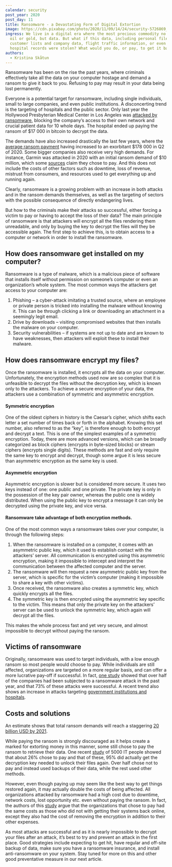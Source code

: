 ```yaml
---
calendar: security
post_year: 2020
post_day: 11
title: Ransomware - a Devastating Form of Digital Extortion
image: https://cdn.pixabay.com/photo/2020/11/09/14/24/security-5726869_1280.jpg
ingress: We live in a digital era where the most precious commodity no longer is
  oil or gold, but data. But what if this data, including personal files,
  customer lists and company data, flight traffic information, or even sensitive
  hospital records were stolen? What would you do, or pay, to get it back?
authors:
  - Kristina Skåtun
---
```

Ransomware has been on the rise the past years, where criminals effectively take all the data on your computer hostage and demand a ransom to give it back to you. Refusing to pay may result in your data being lost permanently. 

Everyone is a potential target for ransomware, including single individuals, small to large companies, and even public institutions. A disconcerting trend is the targeting of hospitals and the public sector. Only last year the Hollywood Presbyterian Medical Center in Los Angeles was [attacked by ransomware](https://sanfrancisco.cbslocal.com/2016/02/18/california-hospital-ransomware-attack-hackers/), blocking the company’s access to their own network and crucial patient data for 10 whole days. The hospital ended up paying the ransom of $17 000 in bitcoin to decrypt the data. 

The demands have also increased drastically the last few years, where the [average ransom payment](https://www.coveware.com/blog/q2-2020-ransomware-marketplace-report) having increased to an exorbitant $178 000 in Q2 of 2020. Some bigger companies also receive very high demands. For instance, Garmin was attacked in 2020 with an initial ransom demand of $10 million, which some [sources](https://www.bleepingcomputer.com/news/security/confirmed-garmin-received-decryptor-for-wastedlocker-ransomware/) claim they chose to pay. And this does not include the costs of other factors such as downtime, loss of revenue, mistrust from consumers, and resources used to get everything up and running again. 

Clearly, ransomware is a growing problem with an increase in both attacks and in the ransom demands themselves, as well as the targeting of sectors with the possible consequence of directly endangering lives. 

But how to the criminals make their attacks so successful, either forcing a victim to pay or having to accept the loss of their data? The main principle of ransomware is that attackers will encrypt all the files rendering them unreadable, and only by buying the key to decrypt the files will they be accessible again. The first step to achieve this, is to obtain access to a computer or network in order to install the ransomware. 

## How does ransomware get installed on my computer?

Ransomware is a type of malware, which is a malicious piece of software that installs itself without permission on someone’s computer or even an organization’s whole system. The most common ways the attackers get access to your computer are:

1. Phishing – a cyber-attack imitating a trusted source, where an employee or private person is tricked into installing the malware without knowing it. This can be through clicking a link or downloading an attachment in a seemingly legit email.
2. Drive by downloads – visiting compromised websites that then installs the malware on your computer.
3. Security vulnerabilities – if systems are not up to date and are known to have weaknesses, then attackers will exploit these to install their malware. 

## How does ransomware encrypt my files?

Once the ransomware is installed, it encrypts all the data on your computer. Unfortunately, the encryption methods used now are so complex that it is unfeasible to decrypt the files without the decryption key, which is known only to the attackers. To achieve a secure encryption of your data, the attackers use a combination of symmetric and asymmetric encryption. 

#### Symmetric encryption

One of the oldest ciphers in history is the Caesar’s cipher, which shifts each letter a set number of times back or forth in the alphabet. Knowing this set number, also referred to as the “key”, is therefore enough to both encrypt and decrypt a text. This is one of the simplest examples of a symmetric encryption. 
Today, there are more advanced versions, which can be broadly categorized as block ciphers (encrypts in byte-sized blocks) or stream ciphers (encrypts single digits). These methods are fast and only require the same key to encrypt and decrypt, though some argue it is less secure than asymmetric encryption as the same key is used. 

#### Asymmetric encryption

Asymmetric encryption is slower but is considered more secure. It uses two keys instead of one: one public and one private. The private key is only in the possession of the key pair owner, whereas the public one is widely distributed. When using the public key to encrypt a message it can only be decrypted using the private key, and vice versa.  

#### Ransomware take advantage of both encryption methods.

One of the most common ways a ransomware takes over your computer, is through the following steps:

1. When the ransomware is installed on a computer, it comes with an asymmetric public key, which it used to establish contact with the attackers’ server. All communication is encrypted using this asymmetric encryption, making it impossible to intercept and interpret the communication between the affected computer and the server. 
2. The ransomware will then request a new asymmetric public key from the server, which is specific for the victim’s computer (making it impossible to share a key with other victims). 
3. Once received, the ransomware also creates a symmetric key, which quickly encrypts all the files. 
4. The symmetric key is then encrypted using the asymmetric key specific to the victim. This means that only the private key on the attackers’ server can be used to unlock the symmetric key, which again will decrypt all the files. 

This makes the whole process fast and yet very secure, and almost impossible to decrypt without paying the ransom. 

## Victims of ransomware

Originally, ransomware was used to target individuals, with a low enough ransom so most people would choose to pay. While individuals are still affected, organizations are targeted on a more regular basis, and can offer a more lucrative pay-off if successful. In fact, [one study](https://news.sophos.com/en-us/2020/05/12/the-state-of-ransomware-2020/) showed that over half of the companies had been subjected to a ransomware attack in the past year, and that 73% of these attacks were successful. A recent trend also shows an increase in attacks targeting [government institutions and hospitals](https://edition.cnn.com/2020/10/28/politics/hospitals-targeted-ransomware-attacks/index.html).  

## Costs and solutions

An estimate shows that total ransom demands will reach a staggering [20 billion USD by 2021](https://cybersecurityventures.com/global-ransomware-damage-costs-predicted-to-reach-20-billion-usd-by-2021/). 

While paying the ransom is strongly discouraged as it helps create a marked for extorting money in this manner, some still chose to pay the ransom to retrieve their data. One recent [study](https://news.sophos.com/en-us/2020/05/12/the-state-of-ransomware-2020/) of 5000 IT people showed that about 26% chose to pay and that of these, 95% did actually get the decryption key needed to unlock their files again. Over half chose not to pay and instead used backups of their data, while the rest used other methods.

However, even though paying up may seem like the best way to get things restored again, it may actually double the costs of being affected. All organizations attacked by ransomware had a high cost due to downtime, network costs, lost opportunity etc. even without paying the ransom. In fact, the authors of this [study](https://news.sophos.com/en-us/2020/05/12/the-state-of-ransomware-2020/) argue that the organizations that chose to pay  had the same costs as those who did not with getting their systems back online, except they also had the cost of removing the encryption in addition to their other expenses.

As most attacks are successful and as it is nearly impossible to decrypt your files after an attack, it’s best to try and prevent an attack in the first place. Good strategies include expecting to get hit, have regular and off-site backup of data, make sure you have a ransomware insurance, and install anti-ransomware on your system. Stay tuned for more on this and other good preventative measure in our next article.